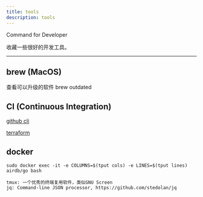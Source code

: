 ```yaml
---
title: tools
description: tools
---
```


Command for Developer

收藏一些很好的开发工具。

-----

## brew (MacOS)

查看可以升级的软件 brew outdated

## CI (Continuous Integration)

[github cli](https://github.com/cli/cli)

[terraform](https://www.terraform.io/docs/providers/tencentcloud/r/instance.html)

## docker

```
sudo docker exec -it -e COLUMNS=$(tput cols) -e LINES=$(tput lines) airdb/go bash
```

```
tmux: 一个优秀的终端复用软件，类似GNU Screen
jq: Command-line JSON processor, https://github.com/stedolan/jq
```
